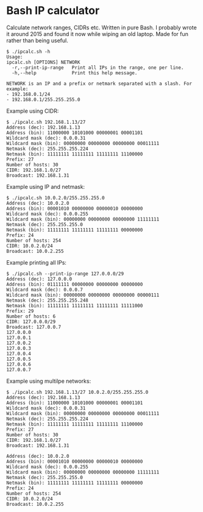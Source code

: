 # Bash IP calculator

Calculate network ranges, CIDRs etc. Written in pure Bash. I probably wrote it around 2015 and found it now while wiping an old laptop. Made for fun rather than being useful.

```console
$ ./ipcalc.sh -h
Usage:
ipcalc.sh [OPTIONS] NETWORK
  -r,--print-ip-range   Print all IPs in the range, one per line.
  -h,--help             Print this help message.

NETWORK is an IP and a prefix or netmark separated with a slash. For example:
- 192.168.0.1/24
- 192.168.0.1/255.255.255.0
```

Example using CIDR:

```console
$ ./ipcalc.sh 192.168.1.13/27
Address (dec): 192.168.1.13
Address (bin): 11000000 10101000 00000001 00001101
Wildcard mask (dec): 0.0.0.31
Wildcard mask (bin): 00000000 00000000 00000000 00011111
Netmask (dec): 255.255.255.224
Netmask (bin): 11111111 11111111 11111111 11100000
Prefix: 27
Number of hosts: 30
CIDR: 192.168.1.0/27
Broadcast: 192.168.1.31
```

Example using IP and netmask:

```console
$ ./ipcalc.sh 10.0.2.0/255.255.255.0
Address (dec): 10.0.2.0
Address (bin): 00001010 00000000 00000010 00000000
Wildcard mask (dec): 0.0.0.255
Wildcard mask (bin): 00000000 00000000 00000000 11111111
Netmask (dec): 255.255.255.0
Netmask (bin): 11111111 11111111 11111111 00000000
Prefix: 24
Number of hosts: 254
CIDR: 10.0.2.0/24
Broadcast: 10.0.2.255
```

Example printing all IPs:

```console
$ ./ipcalc.sh --print-ip-range 127.0.0.0/29
Address (dec): 127.0.0.0
Address (bin): 01111111 00000000 00000000 00000000
Wildcard mask (dec): 0.0.0.7
Wildcard mask (bin): 00000000 00000000 00000000 00000111
Netmask (dec): 255.255.255.248
Netmask (bin): 11111111 11111111 11111111 11111000
Prefix: 29
Number of hosts: 6
CIDR: 127.0.0.0/29
Broadcast: 127.0.0.7
127.0.0.0
127.0.0.1
127.0.0.2
127.0.0.3
127.0.0.4
127.0.0.5
127.0.0.6
127.0.0.7
```

Example using multilpe networks:

```console
$ ./ipcalc.sh 192.168.1.13/27 10.0.2.0/255.255.255.0
Address (dec): 192.168.1.13
Address (bin): 11000000 10101000 00000001 00001101
Wildcard mask (dec): 0.0.0.31
Wildcard mask (bin): 00000000 00000000 00000000 00011111
Netmask (dec): 255.255.255.224
Netmask (bin): 11111111 11111111 11111111 11100000
Prefix: 27
Number of hosts: 30
CIDR: 192.168.1.0/27
Broadcast: 192.168.1.31

Address (dec): 10.0.2.0
Address (bin): 00001010 00000000 00000010 00000000
Wildcard mask (dec): 0.0.0.255
Wildcard mask (bin): 00000000 00000000 00000000 11111111
Netmask (dec): 255.255.255.0
Netmask (bin): 11111111 11111111 11111111 00000000
Prefix: 24
Number of hosts: 254
CIDR: 10.0.2.0/24
Broadcast: 10.0.2.255
```
